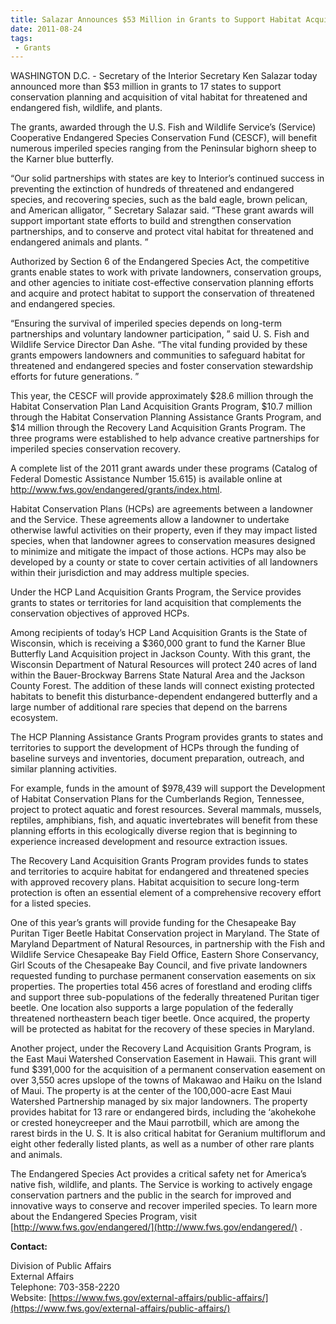 ```yaml
---
title: Salazar Announces $53 Million in Grants to Support Habitat Acquisition and Conservation Planning for Endangered Species
date: 2011-08-24
tags:
 - Grants
---
```


WASHINGTON D.C. - Secretary of the Interior Secretary Ken Salazar today announced more than $53 million in grants to 17 states to support conservation planning and acquisition of vital habitat for threatened and endangered fish, wildlife, and plants.  

The grants, awarded through the U.S. Fish and Wildlife Service’s (Service) Cooperative Endangered Species Conservation Fund (CESCF), will benefit numerous imperiled species ranging from the Peninsular bighorn sheep to the Karner blue butterfly.  

“Our solid partnerships with states are key to Interior’s continued success in preventing the extinction of hundreds of threatened and endangered species, and recovering species, such as the bald eagle, brown pelican, and American alligator, ” Secretary Salazar said. “These grant awards will support important state efforts to build and strengthen conservation partnerships, and to conserve and protect vital habitat for threatened and endangered animals and plants. ”  

Authorized by Section 6 of the Endangered Species Act, the competitive grants enable states to work with private landowners, conservation groups, and other agencies to initiate cost-effective conservation planning efforts and acquire and protect habitat to support the conservation of threatened and endangered species.  

“Ensuring the survival of imperiled species depends on long-term partnerships and voluntary landowner participation, ” said U. S. Fish and Wildlife Service Director Dan Ashe. “The vital funding provided by these grants empowers landowners and communities to safeguard habitat for threatened and endangered species and foster conservation stewardship efforts for future generations. ”  

This year, the CESCF will provide approximately $28.6 million through the Habitat Conservation Plan Land Acquisition Grants Program, $10.7 million through the Habitat Conservation Planning Assistance Grants Program, and $14 million through the Recovery Land Acquisition Grants Program. The three programs were established to help advance creative partnerships for imperiled species conservation recovery.  

A complete list of the 2011 grant awards under these programs (Catalog of Federal Domestic Assistance Number 15.615) is available online at http://www.fws.gov/endangered/grants/index.html.  

Habitat Conservation Plans (HCPs) are agreements between a landowner and the Service. These agreements allow a landowner to undertake otherwise lawful activities on their property, even if they may impact listed species, when that landowner agrees to conservation measures designed to minimize and mitigate the impact of those actions. HCPs may also be developed by a county or state to cover certain activities of all landowners within their jurisdiction and may address multiple species.  

Under the HCP Land Acquisition Grants Program, the Service provides grants to states or territories for land acquisition that complements the conservation objectives of approved HCPs.  

Among recipients of today’s HCP Land Acquisition Grants is the State of Wisconsin, which is receiving a $360,000 grant to fund the Karner Blue Butterfly Land Acquisition project in Jackson County. With this grant, the Wisconsin Department of Natural Resources will protect 240 acres of land within the Bauer-Brockway Barrens State Natural Area and the Jackson County Forest. The addition of these lands will connect existing protected habitats to benefit this disturbance-dependent endangered butterfly and a large number of additional rare species that depend on the barrens ecosystem.  

The HCP Planning Assistance Grants Program provides grants to states and territories to support the development of HCPs through the funding of baseline surveys and inventories, document preparation, outreach, and similar planning activities.  

For example, funds in the amount of $978,439 will support the Development of Habitat Conservation Plans for the Cumberlands Region, Tennessee, project to protect aquatic and forest resources. Several mammals, mussels, reptiles, amphibians, fish, and aquatic invertebrates will benefit from these planning efforts in this ecologically diverse region that is beginning to experience increased development and resource extraction issues.  

The Recovery Land Acquisition Grants Program provides funds to states and territories to acquire habitat for endangered and threatened species with approved recovery plans. Habitat acquisition to secure long-term protection is often an essential element of a comprehensive recovery effort for a listed species.  

One of this year’s grants will provide funding for the Chesapeake Bay Puritan Tiger Beetle Habitat Conservation project in Maryland. The State of Maryland Department of Natural Resources, in partnership with the Fish and Wildlife Service Chesapeake Bay Field Office, Eastern Shore Conservancy, Girl Scouts of the Chesapeake Bay Council, and five private landowners requested funding to purchase permanent conservation easements on six properties. The properties total 456 acres of forestland and eroding cliffs and support three sub-populations of the federally threatened Puritan tiger beetle. One location also supports a large population of the federally threatened northeastern beach tiger beetle. Once acquired, the property will be protected as habitat for the recovery of these species in Maryland.  

Another project, under the Recovery Land Acquisition Grants Program, is the East Maui Watershed Conservation Easement in Hawaii. This grant will fund $391,000 for the acquisition of a permanent conservation easement on over 3,550 acres upslope of the towns of Makawao and Haiku on the Island of Maui. The property is at the center of the 100,000-acre East Maui Watershed Partnership managed by six major landowners. The property provides habitat for 13 rare or endangered birds, including the ‘akohekohe or crested honeycreeper and the Maui parrotbill, which are among the rarest birds in the U. S. It is also critical habitat for Geranium multiflorum and eight other federally listed plants, as well as a number of other rare plants and animals.  

The Endangered Species Act provides a critical safety net for America’s native fish, wildlife, and plants. The Service is working to actively engage conservation partners and the public in the search for improved and innovative ways to conserve and recover imperiled species. To learn more about the Endangered Species Program, visit [http://www.fws.gov/endangered/](http://www.fws.gov/endangered/) .

**Contact:**

Division of Public Affairs  
External Affairs  
Telephone: 703-358-2220  
Website: [https://www.fws.gov/external-affairs/public-affairs/](https://www.fws.gov/external-affairs/public-affairs/)
